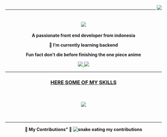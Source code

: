 <img align="right" src="https://visitor-badge.laobi.icu/badge?page_id=jwenjian.visitor-badge-query&query_only=true"/>
<hr/>
<h1 align="center">
 <a href="https://git.io/typing-svg">
  <img src="https://readme-typing-svg.demolab.com?font=Fira+Code&pause=1000&color=F70000&center=true&vCenter=true&width=435&lines=Hello%2C+i'm+variance+%F0%9F%91%8B;a+front+end+developer" />
 </a>
</h1>

<div align="center">

  <b>A passionate front end developer from indonesia<b/>

  <b>🔭 I’m currently learning backend<b/>

Fun fact **don't die before finishing the one piece anime**
</div>



<div align="center">
  <a href="https://github.com/variancemaybe">
    <img src="https://img.shields.io/badge/GitHub-100000?style=for-the-badge&logo=github&logoColor=white"
  </a>
  <a href="https://www.instagram.com/vriance.s/">
    <img src="https://img.shields.io/badge/Instagram-E4405F?style=for-the-badge&logo=instagram&logoColor=white"
  </a>  
</div>

<hr/>


<h3 align="center">HERE SOME OF MY SKILLS</h3>
<br/>
<h4 align="center">
    <a href="https://skillicons.dev">
      <img src="https://skillicons.dev/icons?i=html,css,java,js,react,ts"/>
    </a>
</h4>

<br/>
<hr/>

<div align="center"
 <h2>🐍 My Contributions" 🐍</h2>
 <img alt= "snake eating my contributions" src=https://raw.githubusercontent.com/salesp07/output/github-contributions-grid-snake.svg />
 
 <br/><br/><br/>
</div>
